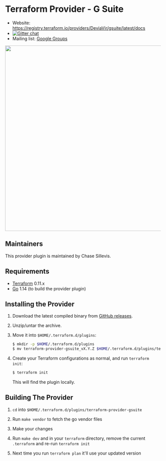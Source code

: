 Terraform Provider - G Suite
==================

- Website: https://registry.terraform.io/providers/DeviaVir/gsuite/latest/docs
- [![Gitter chat](https://badges.gitter.im/hashicorp-terraform/Lobby.png)](https://gitter.im/hashicorp-terraform/Lobby)
- Mailing list: [Google Groups](http://groups.google.com/group/terraform-tool)

<img src="https://cdn.rawgit.com/hashicorp/terraform-website/master/content/source/assets/images/logo-hashicorp.svg" width="600px">

Maintainers
-----------

This provider plugin is maintained by Chase Sillevis.

Requirements
------------

-	[Terraform](https://www.terraform.io/downloads.html) 0.11.x
-	[Go](https://golang.org/doc/install) 1.14 (to build the provider plugin)

Installing the Provider
---------------------

1. Download the latest compiled binary from [GitHub releases](https://github.com/DeviaVir/terraform-provider-gsuite/releases).

1. Unzip/untar the archive.

1. Move it into `$HOME/.terraform.d/plugins`:

    ```sh
    $ mkdir -p $HOME/.terraform.d/plugins
    $ mv terraform-provider-gsuite_vX.Y.Z $HOME/.terraform.d/plugins/terraform-provider-gsuite_vX.Y.Z
    ```

1. Create your Terraform configurations as normal, and run `terraform init`:

    ```sh
    $ terraform init
    ```

    This will find the plugin locally.

Building The Provider
---------------------

1. `cd` into `$HOME/.terraform.d/plugins/terraform-provider-gsuite`

1. Run `make vendor` to fetch the go vendor files

1. Make your changes

1. Run `make dev` and in your `terraform` directory, remove the current `.terraform` and re-run `terraform init`

1. Next time you run `terraform plan` it'll use your updated version
